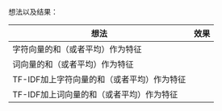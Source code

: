 想法以及结果：

| 想法                                       | 效果 |
| ------------------------------------------ | ---- |
| 字符向量的和（或者平均）作为特征           |      |
| 词向量的和（或者平均）作为特征             |      |
| TF-IDF加上字符向量的和（或者平均）作为特征 |      |
| TF-IDF加上词向量的和（或者平均）作为特征   |      |


